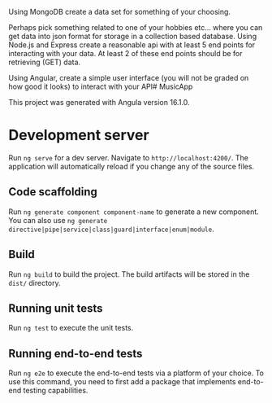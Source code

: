 Using MongoDB create a data set for something of your choosing.

Perhaps pick something related to one of your hobbies etc… where you can get data into json format for storage in a collection based database.
Using Node.js and Express create a reasonable api with at least 5 end points for interacting with your data.  At least 2 of these end points should be for retrieving (GET) data.

Using Angular, create a simple user interface (you will not be graded on how good it looks) to interact with your API# MusicApp

This project was generated with Angula version 16.1.0.

# Development server

Run `ng serve` for a dev server. Navigate to `http://localhost:4200/`. The application will automatically reload if you change any of the source files.

## Code scaffolding

Run `ng generate component component-name` to generate a new component. You can also use `ng generate directive|pipe|service|class|guard|interface|enum|module`.

## Build

Run `ng build` to build the project. The build artifacts will be stored in the `dist/` directory.

## Running unit tests

Run `ng test` to execute the unit tests.

## Running end-to-end tests

Run `ng e2e` to execute the end-to-end tests via a platform of your choice. To use this command, you need to first add a package that implements end-to-end testing capabilities.


